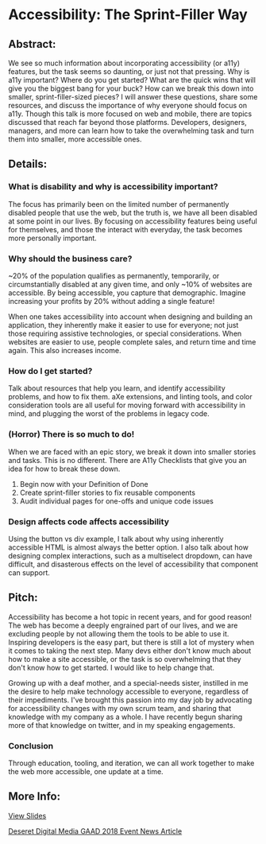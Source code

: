 # Accessibility: The Sprint-Filler Way

## Abstract:
We see so much information about incorporating accessibility (or a11y) features, but the task seems so daunting, or just not that pressing. Why is a11y important? Where do you get started? What are the quick wins that will give you the biggest bang for your buck? How can we break this down into smaller, sprint-filler-sized pieces? I will answer these questions, share some resources, and discuss the importance of why everyone should focus on a11y. Though this talk is more focused on web and mobile, there are topics discussed that reach far beyond those platforms. Developers, designers, managers, and more can learn how to take the overwhelming task and turn them into smaller, more accessible ones.

## Details:

### What is disability and why is accessibility important?

The focus has primarily been on the limited number of permanently disabled people that use the web, but the truth is, we have all been disabled at some point in our lives. By focusing on accessibility features being useful for themselves, and those the interact with everyday, the task becomes more personally important.

### Why should the business care?

~20% of the population qualifies as permanently, temporarily, or circumstantially disabled at any given time, and only ~10% of websites are accessible. By being accessible, you capture that demographic. Imagine increasing your profits by 20% without adding a single feature! 

When one takes accessibility into account when designing and building an application, they inherently make it easier to use for everyone; not just those requiring assistive technologies, or special considerations. When websites are easier to use, people complete sales, and return time and time again. This also increases income. 

### How do I get started?

Talk about resources that help you learn, and identify accessibility problems, and how to fix them. aXe extensions, and linting tools, and color consideration tools are all useful for moving forward with accessibility in mind, and plugging the worst of the problems in legacy code. 

### (Horror) There is so much to do! 

When we are faced with an epic story, we break it down into smaller stories and tasks. This is no different. There are A11y Checklists that give you an idea for how to break these down. 

1. Begin now with your Definition of Done
2. Create sprint-filler stories to fix reusable components
3. Audit individual pages for one-offs and unique code issues

### Design affects code affects accessibility

Using the button vs div example, I talk about why using inherently accessible HTML is almost always the better option. I also talk about how designing complex interactions, such as a multiselect dropdown, can have difficult, and disasterous effects on the level of accessibility that component can support. 

## Pitch:

Accessibility has become a hot topic in recent years, and for good reason! The web has become a deeply engrained part of our lives, and we are excluding people by not allowing them the tools to be able to use it. Inspiring developers is the easy part, but there is still a lot of mystery when it comes to taking the next step. Many devs either don't know much about how to make a site accessible, or the task is so overwhelming that they don't know how to get started. I would like to help change that.

Growing up with a deaf mother, and a special-needs sister, instilled in me the desire to help make technology accessible to everyone, regardless of their impediments. I've brought this passion into my day job by advocating for accessibility changes with my own scrum team, and sharing that knowledge with my company as a whole. I have recently begun sharing more of that knowledge on twitter, and in my speaking engagements.  

### Conclusion

Through education, tooling, and iteration, we can all work together to make the web more accessible, one update at a time.

## More Info:

[View Slides](http://a11y-sprint-filler.surge.sh)

[Deseret Digital Media GAAD 2018 Event News Article](https://www.ksl.com/article/46322673/how-programmers-are-helping-improve-internet-access-for-those-with-disabilities)
